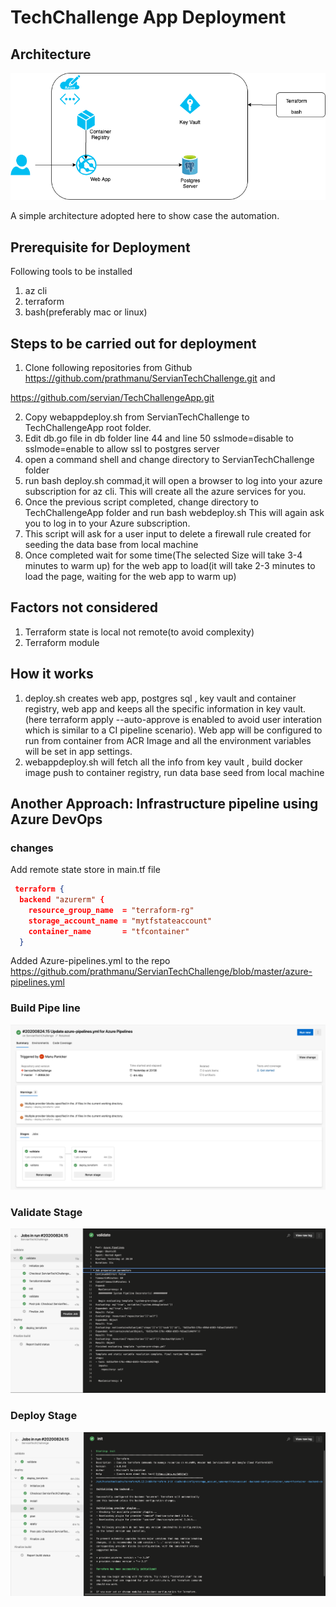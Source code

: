 # TechChallenge App Deployment
## Architecture
![Architecture](/Images/TechChallenge.png)


A simple architecture adopted here to show case the automation.

## Prerequisite for Deployment

Following tools to be installed

1. az cli 
2. terraform 
3. bash(preferably mac or linux)

## Steps to be carried out for deployment

1. Clone following repositories from Github
https://github.com/prathmanu/ServianTechChallenge.git   and

https://github.com/servian/TechChallengeApp.git

2. Copy webappdeploy.sh from ServianTechChallenge  to TechChallengeApp root folder. 
3. Edit db.go file in db folder line 44 and line 50 sslmode=disable to sslmode=enable to allow ssl to postgres server
3. open a command shell and change directory to ServianTechChallenge folder
4. run bash deploy.sh commad,it will open a browser to log into your azure subscription for az cli. This will create all the azure services for you.
5. Once the previous script completed, change directory to TechChallengeApp folder and run bash webdeploy.sh This will again ask you to log in to your Azure subscription.
6. This script will ask for a user input to delete a firewall rule created for seeding the data base from local machine
7. Once completed wait for some time(The selected Size will take 3-4 minutes to warm up) for the web app to load(it will take 2-3 minutes to load the page, waiting for the web app to warm up)

## Factors not considered 

1. Terraform state is local not remote(to avoid complexity)
2. Terraform module

## How it works

1. deploy.sh creates web app, postgres sql , key vault and container registry, web app  and keeps all the specific information in key vault.(here terraform apply --auto-approve is enabled to avoid user interation which is similar to a CI pipeline scenario). Web app will be configured to run from container from ACR Image and all the environment variables will be set in app settings.
2. webappdeploy.sh will fetch all the info from key vault , build docker image push to container registry, run data base seed from local machine  

##  Another Approach: Infrastructure pipeline using Azure DevOps
### changes 
Add remote state store in main.tf file 

```json
 terraform {
  backend "azurerm" {
    resource_group_name  = "terraform-rg"
    storage_account_name = "mytfstateaccount"
    container_name       = "tfcontainer"
  }
```
  Added Azure-pipelines.yml to the repo 
  https://github.com/prathmanu/ServianTechChallenge/blob/master/azure-pipelines.yml

  ### Build Pipe line 

![pipeline](/Images/AzDevOps2.png)
  ### Validate Stage
  
  ![Validate](/Images/AzDevOps3.png)
   ### Deploy Stage
  
  ![Deploy](/Images/AzDevOps4.png)